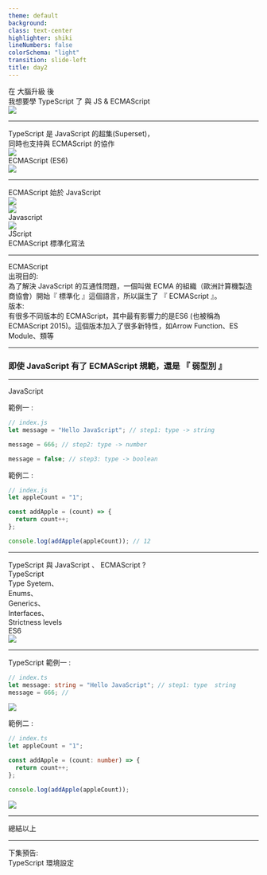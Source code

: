 ```yaml
---
theme: default
background:
class: text-center
highlighter: shiki
lineNumbers: false
colorSchema: "light"
transition: slide-left
title: day2
---
```


<div class="flex h-full space-x-8  mb-14 justify-center items-center">
  <div class="font-bold  text-left tracking-wide p-3 text-[#2e79c7] text-[35px] relative">在 <span class="text-center p-0.5  px-3  text-[55px] inline-block"> 大腦升級 </span> 後  <br>我想要學 TypeScript 了  
  <span class="bg-[#2e79c7] mt-8 text-white text-center p-1 text-[20px] w-60 block"> 與 JS & ECMAScript</span> 
  </div>
  <div class="h-42 w-42">
    <img src ="/tslogo.png" class="mx-auto"/>
  </div>
</div>
<div class="mx-auto bg-[#2e79c7] h-3 right-0 bottom-0 left-0 absolute"></div>

---

<div class="font-bold my-auto mx-auto  text-center p-3 text-[#2e79c7] text-3xl leading-12">TypeScript 是 JavaScript 的超集(Superset)，<br>同時也支持與 ECMAScript 的協作</div>

<div class="rounded-full  mx-auto bg-[#2E79C7]   h-80  mt-10  pb-6  w-80 relative " v-click="1">
  <div class="mx-auto text-xl p-1 top-5 right-0  left-0 w-[70px] z-5 inline-block absolute">
   <img src="tslogo.png" >
  </div>  
<div class="rounded-full  mx-auto bg-[#f0f0f0]   h-48  mt-16  pb-6  right-0 bottom-4 left-0 w-48  absolute" v-click="2">
  <div class="font-bold mx-auto h-10  text-center top-14 right-0  left-0 text-[20px]  text-[#696969] absolute" >ECMAScript (ES6)</div> 
</div>

<div class="mx-auto text-xl p-1 right-0 bottom-5  left-0 w-[70px] inline-block absolute" >
  <img src="JavaScript-logo.png" >
</div>

</div>

---

  <div class="font-bold  text-center mb-10 tracking-wide  text-[#2e79c7] text-[30px] relative">  ECMAScript 始於 JavaScript 
  </div>
  
  <div class=" mx-auto h-80 w-full relative">
 
  <div class="bg-white mx-auto text-xl p-1 right-0 bottom-5 left-0 w-[200px] z-10 absolute ">
   <img src="JavaScript-logo.png" >
  </div>

  <div v-click="1">
  <Arrow x1="500" y1="200" x2="700" y2="100" color="#2c2c2c" width="2.5"/>
  <div class=" bg-white rounded-full border-4 h-[150px] shadow text-xl  p-1  top-3 right-18 w-[150px] absolute">
   <img src="Netscape_logo.svg.png" class="mx-auto mt-13 w-120px">
  </div>
  <div class="font-bold mx-auto bg-[#2e79c7] text-white text-shadow text-center text-xl  py-1 top-34 right-20 w-34 absolute">Javascript</div>
  </div>
  
  <div v-click="2">
  <Arrow x1="380" y1="200" x2="130" y2="100" color="#2c2c2c" width="2.5"/>
  <div class=" bg-white rounded-full border-4 h-[150px] shadow text-xl p-1 top-3  left-18  w-[150px]  absolute" >
   <img src="ie.png" class="mx-auto mt-4 w-80px">
  </div>
  <div class="font-bold mx-auto bg-[#2e79c7] text-white text-shadow text-center text-xl  py-1  top-34 left-22 w-30 absolute">JScript</div>
  </div>
  <div class=" h-full bg-[#f1f1f180]  w-full" v-click="3">
    <span class="font-bold right-4 bottom-4 text-[#000000CC] block absolute"> ECMAScript 標準化寫法 </span>
  </div>
  </div>
  <div class="mx-auto bg-[#2e79c7] h-3 right-0 bottom-0 left-0 z-3 absolute"></div>

---

  <div class="font-bold  text-left mb-10 tracking-wide  text-[#2e79c7] text-[30px] relative"> ECMAScript
  </div>
  <div class="font-bold bg-[#2e79c7] text-white text-center p-0.5 w-26">出現目的:</div>
  <div class="mt-5 px-4 text-[#3C3C3C]">
    為了解決 JavaScript 的互通性問題，一個叫做 ECMA 的組織（歐洲計算機製造商協會）開始『 標準化 』這個語言，所以誕生了 『 ECMAScript 』。
  </div>
  <div class="font-bold bg-[#2e79c7] mt-10 text-white text-center p-0.5  w-26">版本:</div>
  <div class="mt-5 px-4 text-[#3C3C3C]">
    有很多不同版本的 ECMAScript，其中最有影響力的是ES6 (也被稱為 ECMAScript 2015)。這個版本加入了很多新特性，如Arrow Function、ES Module、類等
  </div>
  
  <div class="mx-auto bg-[#2e79c7] h-3 right-0 bottom-0 left-0 absolute"></div>

---

<h3 class="font-bold my-auto  mx-auto  mt-40  text-xl text-center p-3 text-[#2e79c7]">即使 JavaScript 有了 ECMAScript 規範，還是 <span class="text-[40px]">『 弱型別 』</span></h3>

<div class="mx-auto bg-[#2e79c7] h-3 right-0 bottom-0 left-0 absolute"></div>

---

<span class="font-bold bg-[#f0dc4e] text-black mb-5 p-1 w-25 block">JavaScript</span>

<span class="text-base ">範例一 : </span>

```js {2|4|6|all}
// index.js
let message = "Hello JavaScript"; // step1: type -> string

message = 666; // step2: type -> number

message = false; // step3: type -> boolean
```

<div class="mt-5 relative" >

<span class="text-base ">範例二 : </span>

```js {7|2|4-6|8|all}
// index.js
let appleCount = "1";

const addApple = (count) => {
  return count++;
};

console.log(addApple(appleCount)); // 12
```

</div>

<div class="mx-auto bg-[#2e79c7] h-3 right-0 bottom-0 left-0 absolute"></div>

---

<div  class="font-bold  text-center mb-10 text-3xl text-[#2e79c7]" >
  <div>TypeScript 與 JavaScript 、 ECMAScript ?</div> 
</div>

<div class="rounded-full  mx-auto bg-[#F0F0F0]  h-46  mt-40  pb-6  w-46 relative ">
  <div class="rounded-full  mx-auto bg-[#2e79c7]  h-80  mt-16  pb-6  right-16 bottom-29 w-80 -z-1 relative" >
   <div class="font-bold my-auto mx-auto h-10 text-left  text-white top-5  right-0  left-0 text-[22px] w-30 block absolute" >TypeScript</div>

  <div class="my-auto space-x-2 h-15  text-white top-16 right-0 text-[14px] w-70 absolute ">
    <div class="inline-block">Type Syetem、</div>
    <div class="inline-block">Enums、</div>
    <div class="inline-block">Generics、</div>
    <div class="inline-block">Interfaces、</div>
    <div class="inline-block"> Strictness levels</div>
  </div>
  
  </div>

  <div class="font-bold my-auto mx-auto h-10 text-center  top-10 right-0  left-0  text-[26px] text-[#696969] w-30 block absolute" >ES6</div>

  <div class="mx-auto text-xl p-1 right-0 bottom-3  left-0 w-[80px] inline-block absolute">
   <img src="JavaScript-logo.png" >
  </div>  
</div>
<div>
<!-- <Arrow x1='650' y1="300" x2='860' y2='300' /> -->
<!-- <div class="mx-auto text-xl p-1 right-20 bottom-54   w-[80px] inline-block absolute">
  <img src="JavaScript-logo.png" >
</div> -->
</div>
<div class="mx-auto bg-[#2e79c7] h-3 right-0 bottom-0 left-0 absolute"></div>
 
---

<span class="font-bold bg-[#2e79c7] text-white mb-5 p-1 w-25 block">TypeScript</span>
<span class="text-base ">範例一 : </span>

```ts
// index.ts
let message: string = "Hello JavaScript"; // step1: type  string
message = 666; //
```

<img src="day2_ex1.png" class="right-10 bottom-80 w-400px absolute" >

<div class="mt-5 relative" >

<span class="text-base ">範例二 : </span>

```ts
// index.ts
let appleCount = "1";

const addApple = (count: number) => {
  return count++;
};

console.log(addApple(appleCount));
```

<img src="day2_ex2.png" class="right-10 bottom-0 w-400px absolute" >
</div>

<div class="mx-auto bg-[#2e79c7] h-3 right-0 bottom-0 left-0 absolute"></div>

---

<div class="font-bold   mx-auto mt-40 text-center p-3 text-[#2e79c7] text-3xl">總結以上 </div>

<div class="mx-auto bg-[#2e79c7] h-3 right-0 bottom-0 left-0 absolute"></div>

---

<div class="font-bold   mx-auto mt-40 text-center p-3 text-[#2e79c7] text-3xl"><span class="bg-[#2e79c7] mt-8 text-white text-center p-1 text-[20px] w-60 inline-block"> 下集預告:<br/>TypeScript 環境設定</span></div>

<div class="mx-auto bg-[#2e79c7] h-3 right-0 bottom-0 left-0 absolute"></div>
